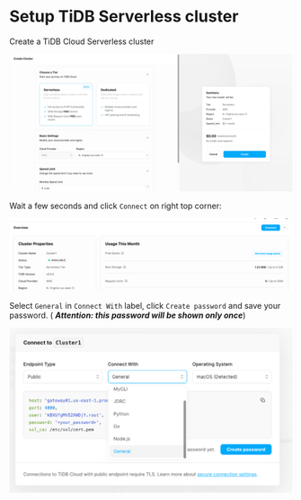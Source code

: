 # Setup TiDB Serverless cluster

Create a TiDB Cloud Serverless cluster

![create-cluster.png](images/create-cluster.png)

Wait a few seconds and click `Connect` on right top corner:

![connect.png](images/connect.png)

Select `General` in `Connect With` label, click `Create password` and save your password. (
***Attention: this password will be shown only once***)

![img.png](images/connect-with.png)
